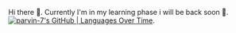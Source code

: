 Hi there 👋.
Currently I'm in my learning phase i will be back soon 👀.
[![parvin-7's GitHub | Languages Over Time](https://stats.quine.sh/parvin-7/languages-over-time?theme=light)](https://quine.sh).
